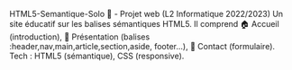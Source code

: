 HTML5-Semantique-Solo 📄 - Projet web (L2 Informatique 2022/2023)
Un site éducatif sur les balises sémantiques HTML5. Il comprend 🏠 Accueil (introduction), 📄 Présentation (balises :header,nav,main,article,section,aside, footer...), 📑 Contact (formulaire). Tech : HTML5 (sémantique), CSS (responsive).
